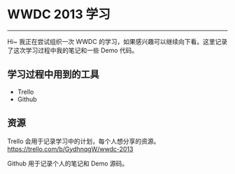 # WWDC 2013 学习

---

Hi~ 我正在尝试组织一次 WWDC 的学习，如果感兴趣可以继续向下看。这里记录了这次学习过程中我的笔记和一些 Demo 代码。

## 学习过程中用到的工具
- Trello
- Github

## 资源
Trello 会用于记录学习中的计划，每个人想分享的资源。
https://trello.com/b/GydhnqgW/wwdc-2013

Github 用于记录个人的笔记和 Demo 源码。
